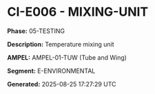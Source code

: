 # CI-E006 - MIXING-UNIT

**Phase:** 05-TESTING

**Description:** Temperature mixing unit

**AMPEL:** AMPEL-01-TUW (Tube and Wing)

**Segment:** E-ENVIRONMENTAL

**Generated:** 2025-08-25 17:27:29 UTC
